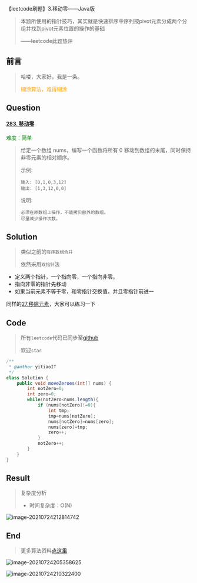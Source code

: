 【leetcode刷题】3.移动零——Java版

>本题所使用的指针技巧，其实就是快速排序中序列按pivot元素分成两个分组并找到pivot元素位置的操作的基础
>
>——leetcode此题热评

## 前言

>哈喽，大家好，我是一条。
>
><font color=orange>糊涂算法，难得糊涂</font>

## Question

#### [283. 移动零](https://leetcode-cn.com/problems/move-zeroes/)

<font color=green>难度：简单</font>

>给定一个数组 nums，编写一个函数将所有 0 移动到数组的末尾，同时保持非零元素的相对顺序。
>
>示例:
>
>```
>输入: [0,1,0,3,12]
>输出: [1,3,12,0,0]
>```
>
>说明:
>
>```
>必须在原数组上操作，不能拷贝额外的数组。
>尽量减少操作次数。
>```

## Solution

>类似之前的`有序数组合并`
>
>依然采用`双指针`法

- 定义两个指针，一个指向零，一个指向非零。
- 指向非零的指针先移动
- 如果当前元素不等于零，和零指针交换值，并且零指针前进一

同样的[27.移除元素](https://leetcode-cn.com/problems/remove-element/)，大家可以练习一下

## Code

>所有`leetcode`代码已同步至[github](https://github.com/lbsys/leetcode/tree/master/src/leetcode/editor/cn)
>
>欢迎`star`

```java
/**
 * @author yitiaoIT
 */
class Solution {
    public void moveZeroes(int[] nums) {
        int notZero=0;
        int zero=0;
        while(notZero<nums.length){
            if (nums[notZero]!=0){
                int tmp;
                tmp=nums[notZero];
                nums[notZero]=nums[zero];
                nums[zero]=tmp;
                zero++;
            }
            notZero++;
        }
    }
}
```



## Result

> 复杂度分析
>
> - 时间复杂度：O(N) 

![image-20210724212814742](D:\Download\typoraPic\image-20210724212814742.png)

## End

>更多算法资料[点这里](https://note.youdao.com/ynoteshare1/index.html?id=2ce5ea0deef623ea99ef8e0958bcd8ba&type=note)

![image-20210724205358625](D:\Download\typoraPic\image-20210724205358625.png)

![image-20210724210322400](https://yitiaoit.oss-cn-beijing.aliyuncs.com/img/image-20210724210322400.png)